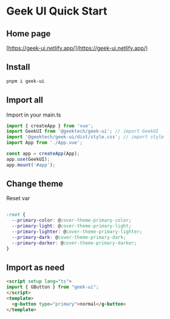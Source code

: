 # Geek UI Quick Start

## Home page

[https://geek-ui.netlify.app/](https://geek-ui.netlify.app/)

## Install

```bash
pnpm i geek-ui
```

## Import all

Import in your main.ts

```ts
import { createApp } from 'vue';
import GeekUI from '@geektech/geek-ui'; // import GeekUI
import '@geektech/geek-ui/dist/style.css'; // import style
import App from './App.vue';

const app = createApp(App);
app.use(GeekUI);
app.mount('#app');
```

## Change theme

Reset var

```css

:root {
  --primary-color: @cover-theme-primary-color;
  --primary-light: @cover-theme-primary-light;
  --primary-lighter: @cover-theme-primary-lighter;
  --primary-dark: @cover-theme-primary-dark;
  --primary-darker: @cover-theme-primary-darker;
}
```

## Import as need

```html
<script setup lang="ts">
import { GButton } from "geek-ui";
</script>
<template>
  <g-button type="primary">normal</g-button>
</template>
```
